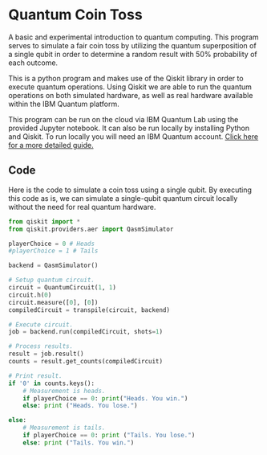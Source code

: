 # Quantum Coin Toss

<p>A basic and experimental introduction to quantum computing. This program serves to simulate a fair coin toss by utilizing the quantum superposition of a single qubit in order to determine a random result with 50% probability of each outcome.</p>

<p>This is a python program and makes use of the Qiskit library in order to execute quantum operations. Using Qiskit we are able to run the quantum operations on both simulated hardware, as well as real hardware available within the IBM Quantum platform.</p>

<p>This program can be run on the cloud via IBM Quantum Lab using the provided Jupyter notebook. It can also be run locally by installing Python and Qiskit. To run locally you will need an IBM Quantum account. <a href="https://qiskit.org/documentation/getting_started.html">Click here for a more detailed guide.</a></p>

## Code
Here is the code to simulate a coin toss using a single qubit. By executing this code as is, we can simulate a single-qubit quantum circuit locally without the need for real quantum hardware.
```python
from qiskit import *
from qiskit.providers.aer import QasmSimulator

playerChoice = 0 # Heads
#playerChoice = 1 # Tails

backend = QasmSimulator()

# Setup quantum circuit.
circuit = QuantumCircuit(1, 1)
circuit.h(0)
circuit.measure([0], [0])
compiledCircuit = transpile(circuit, backend)

# Execute circuit.
job = backend.run(compiledCircuit, shots=1)

# Process results.
result = job.result()
counts = result.get_counts(compiledCircuit)

# Print result.
if '0' in counts.keys():
    # Measurement is heads.
    if playerChoice == 0: print("Heads. You win.")
    else: print ("Heads. You lose.")

else:
    # Measurement is tails.
    if playerChoice == 0: print ("Tails. You lose.")
    else: print ("Tails. You win.")
 
```
